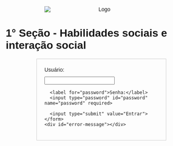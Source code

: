 <html>
<head>
  <title>1° Seção - Habilidades sociais e interação social - Tela de Login</title>
  <style>
    body {
      font-family: Arial, sans-serif;
    }

    h1 {
      font-size: 24px;
      text-align: center;
    }

    #logo {
      display: block;
      margin: 0 auto;
      text-align: center;
      max-width: 300px;
      max-height: 200px;
    }

    #login-form {
      width: 300px;
      margin: 0 auto;
      padding: 20px;
      border: 1px solid #ccc;
    }

    #login-form label {
      display: block;
      margin-bottom: 10px;
    }

    #login-form input[type="text"],
    #login-form input[type="password"] {
      width: 100%;
      padding: 5px;
      margin-bottom: 10px;
    }

    #login-form input[type="submit"] {
      width: 100%;
      padding: 10px;
      background-color: #4CAF50;
      color: #fff;
      border: none;
      cursor: pointer;
    }

    #error-message {
      color: red;
      text-align: center;
      margin-top: 10px;
    }
  </style>
</head>
<body>
  <img src="https://drive.google.com/file/d/1Tmdxq_KWQrBnlygV6stafJZxMQJuLkqW/view?usp=drive_link" alt="Logo" id="logo">
  <h1>1° Seção - Habilidades sociais e interação social</h1>
  <div id="login-form">
    <form method="post" action="">
      <label for="username">Usuário:</label>
      <input type="text" id="username" name="username" required>

      <label for="password">Senha:</label>
      <input type="password" id="password" name="password" required>

      <input type="submit" value="Entrar">
    </form>
    <div id="error-message"></div>
  </div>

  <script>
    // Verificar o formulário de login
    var form = document.querySelector('form');
    var errorMessage = document.getElementById('error-message');

    form.addEventListener('submit', function(event) {
      event.preventDefault();
      var username = document.getElementById('username').value;
      var password = document.getElementById('password').value;

      // Verificar usuário e senha
      if (username === 'paciente' && password === 'secao1') {
        // Login bem-sucedido
        window.location.href = 'pagina_de_boas-vindas.html'; // Redirecionar para a página de boas-vindas após o login
      } else {
        // Senha incorreta, exibir mensagem de erro
        errorMessage.textContent = 'Senha incorreta. Por favor, tente novamente.';
      }
    });
  </script>
</body>
</html>
